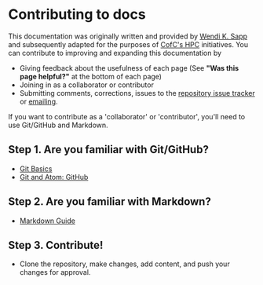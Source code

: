 # Contributing to docs

This documentation was originally written and provided by [Wendi K. Sapp](mailto:wendikristine@gmail.com) and subsequently adapted for the purposes of [CofC's HPC](mailto:hpc@cofc.edu) initiatives. You can contribute to improving and expanding this documentation by

* Giving feedback about the usefulness of each page \(See **"Was this page helpful?"** at the bottom of each page\)
* Joining in as a collaborator or contributor
* Submitting comments, corrections, issues to the [repository issue tracker](https://github.com/hpc-cofc/documentation/issues) or [emailing](mailto:hpc@cofc.edu).

If you want to contribute as a 'collaborator' or 'contributor', you'll need to use Git/GitHub and Markdown.

## Step 1. Are you familiar with Git/GitHub?

* [Git Basics](../git-basics/)
* [Git and Atom: GitHub](../git-basics/git-workflow-github.md)

## Step 2. Are you familiar with Markdown?

* [Markdown Guide](https://github.com/hpc-cofc/documentation/tree/3959ee94c4a0ad74171c3061d2e06f02986ea22a/contributing/contributing/markdown-guide.md)

## Step 3. Contribute!

* Clone the repository, make changes, add content, and push your changes for approval.

